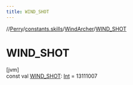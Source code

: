 ```yaml
---
title: WIND_SHOT
---
```

//[Perry](../../../index.html)/[constants.skills](../index.html)/[WindArcher](index.html)/[WIND_SHOT](-w-i-n-d_-s-h-o-t.html)



# WIND_SHOT



[jvm]\
const val [WIND_SHOT](-w-i-n-d_-s-h-o-t.html): [Int](https://kotlinlang.org/api/latest/jvm/stdlib/kotlin/-int/index.html) = 13111007




